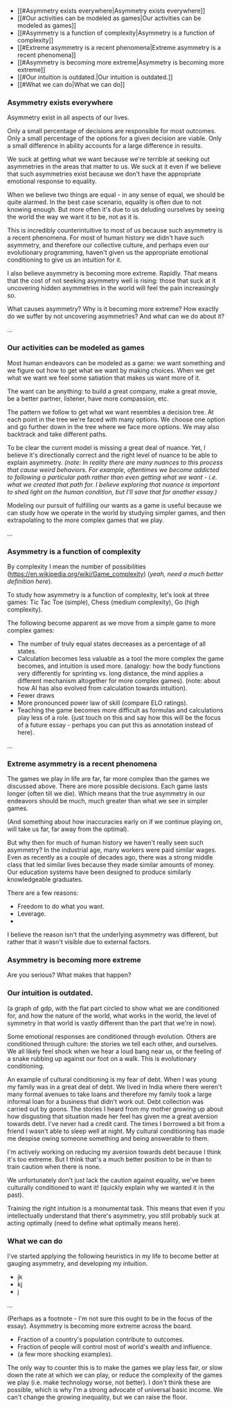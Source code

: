 - [[#Asymmetry exists everywhere|Asymmetry exists everywhere]]
- [[#Our activities can be modeled as games|Our activities can be modeled as games]]
- [[#Asymmetry is a function of complexity|Asymmetry is a function of complexity]]
- [[#Extreme asymmetry is a recent phenomena|Extreme asymmetry is a recent phenomena]]
- [[#Asymmetry is becoming more extreme|Asymmetry is becoming more extreme]]
- [[#Our intuition is outdated.|Our intuition is outdated.]]
- [[#What we can do|What we can do]]
### Asymmetry exists everywhere

Asymmetry exist in all aspects of our lives.

Only a small percentage of decisions are responsible for most outcomes.
Only a small percentage of the options for a given decision are viable.
Only a small difference in ability accounts for a large difference in results.

We suck at getting what we want because we're terrible at seeking out asymmetries in the areas that matter to us. We suck at it even if we believe that such asymmetries exist because we don't have the appropriate emotional response to equality.

When we believe two things are equal - in any sense of equal, we should be quite alarmed. In the best case scenario, equality is often due to not knowing enough. But more often it's due to us deluding ourselves by seeing the world the way we want it to be, not as it is.

This is incredibly counterintuitive to most of us because such asymmetry is a recent phenomena. For most of human history we didn't have such asymmetry, and therefore our collective culture, and perhaps even our evolutionary programming, haven't given us the appropriate emotional conditioning to give us an intuition for it.

I also believe asymmetry is becoming more extreme. Rapidly. That means that the cost of not seeking asymmetry well is rising: those that suck at it uncovering hidden asymmetries in the world will feel the pain increasingly so.

What causes asymmetry? Why is it becoming more extreme? How exactly do we suffer by not uncovering asymmetries? And what can we do about it?

...

### Our activities can be modeled as games

Most human endeavors can be modeled as a game: we want something and we figure out how to get what we want by making choices. When we get what we want we feel some satiation that makes us want more of it.

The want can be anything: to build a great company, make a great movie, be a better partner, listener, have more compassion, etc. 

The pattern we follow to get what we want resembles a decision tree. At each point in the tree we're faced with many options. We choose one option and go further down in the tree where we face more options. We may also backtrack and take different paths.

To be clear the current model is missing a great deal of nuance. Yet, I believe it's directionally correct and the right level of nuance to be able to explain asymmetry. *(note: In reality there are many nuances to this process that cause weird behaviors. For example, oftentimes we become addicted to following a particular path rather than even getting what we want - i.e. what we created that path for. I believe exploring that nuance is important to shed light on the human condition, but I'll save that for another essay.)*

Modeling our pursuit of fulfilling our wants as a game is useful because we can study how we operate in the world by studying simpler games, and then extrapolating to the more complex games that we play.

...

### Asymmetry is a function of complexity

By complexity I mean the number of possibilities (https://en.wikipedia.org/wiki/Game_complexity) (*yeah, need a much better definition here*).

To study how asymmetry is a function of complexity, let's look at three games: Tic Tac Toe (simple), Chess (medium complexity), Go (high complexity).

The following become apparent as we move from a simple game to more complex games:
- The number of truly equal states decreases as a percentage of all states.
- Calculation becomes less valuable as a tool the more complex the game becomes, and intuition is used more. (analogy: how the body functions very differently for sprinting vs. long distance, the mind applies a different mechanism altogether for more complex games). (note: about how AI has also evolved from calculation towards intuition).
- Fewer draws
- More pronounced power law of skill (compare ELO ratings).
- Teaching the game becomes more difficult as formulas and calculations play less of a role. (just touch on this and say how this will be the focus of a future essay - perhaps you can put this as annotation instead of here).

...
### Extreme asymmetry is a recent phenomena

The games we play in life are far, far more complex than the games we discussed above. There are more possible decisions. Each game lasts longer (often till we die). Which means that the true asymmetry in our endeavors should be much, much greater than what we see in simpler games.

(And something about how inaccuracies early on if we continue playing on, will take us far, far away from the optimal).

But why then for much of human history we haven't really seen such asymmetry? In the industrial age, many workers were paid similar wages. Even as recently as a couple of decades ago, there was a strong middle class that led similar lives because they made similar amounts of money. Our education systems have been designed to produce similarly knowledgeable graduates.

There are a few reasons:
- Freedom to do what you want.
- Leverage.
- 

I believe the reason isn't that the underlying asymmetry was different, but rather that it wasn't visible due to external factors.

### Asymmetry is becoming more extreme

Are you serious? What makes that happen?

### Our intuition is outdated.

(a graph of gdp, with the flat part circled to show what we are conditioned for, and how the nature of the world, what works in the world, the level of symmetry in that world is vastly different than the part that we're in now).

Some emotional responses are conditioned through evolution. Others are conditioned through culture: the stories we tell each other, and ourselves. We all likely feel shock when we hear a loud bang near us, or the feeling of a snake rubbing up against our foot on a walk. This is evolutionary conditioning.

An example of cultural conditioning is my fear of debt. When I was young my family was in a great deal of debt. We lived in India where there weren't many formal avenues to take loans and therefore my family took a large informal loan for a business that didn't work out. Debt collection was carried out by goons. The stories I heard from my mother growing up about how disgusting that situation made her feel has given me a great aversion towards debt. I've never had a credit card. The times I borrowed a bit from a friend I wasn't able to sleep well at night. My cultural conditioning has made me despise owing someone something and being answerable to them.

I'm actively working on reducing my aversion towards debt because I think it's too extreme. But I think that's a much better position to be in than to train caution when there is none.

We unfortunately don't just lack the caution against equality, we've been culturally conditioned to want it! (quickly explain why we wanted it in the past).

Training the right intuition is a monumental task. This means that even if you intellectually understand that there's asymmetry, you still probably suck at acting optimally (need to define what optimally means here).

### What we can do

I've started applying the following heuristics in my life to become better at gauging asymmetry, and developing my intuition.
- jk
- kj
- j


...

(Perhaps as a footnote - I'm not sure this ought to be in the focus of the essay).
Asymmetry is becoming more extreme across the board.
- Fraction of a country's population contribute to outcomes.
- Fraction of people will control most of world's wealth and influence.
- (a few more shocking examples).

The only way to counter this is to make the games we play less fair, or slow down the rate at which we can play, or reduce the complexity of the games we play (i.e. make technology worse, not better). I don't think these are possible, which is why I'm a strong advocate of universal basic income. We can't change the growing inequality, but we can raise the floor.

